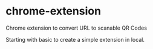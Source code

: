 # chrome-extension
Chrome extension to convert URL to scanable QR Codes

Starting with basic to create a simple extension in local.